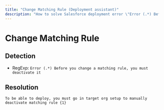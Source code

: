 ```yaml
---
title: "Change Matching Rule (Deployment assistant)"
description: "How to solve Salesforce deployment error \"Error (.*) Before you change a matching rule, you must deactivate it\""
---
```

<!-- markdownlint-disable MD013 -->
# Change Matching Rule

## Detection

- RegExp: `Error (.*) Before you change a matching rule, you must deactivate it`

## Resolution

```shell
To be able to deploy, you must go in target org setup to manually deactivate matching rule {1}
```
